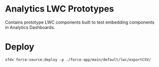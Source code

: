 # Analytics LWC Prototypes

Contains prototype LWC components built to test embedding components in Analytics Dashboards.  

# Deploy

```
sfdx force:source:deploy -p ./force-app/main/default/lwc/exportCSV/
```